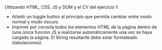 Utilizando HTML, CSS, JS y DOM y el CV del ejercicio 1:
- Añadir un toggle button al principio que permita cambiar entre modo normal y modo oscuro.
- Imprimir por consola todos los elementos HTML de la página dentro de <body> (una única función JS a realizarse automáticamente una vez se haya cargado la página. El 	String resultante debe estar formateado (tabulaciones).
